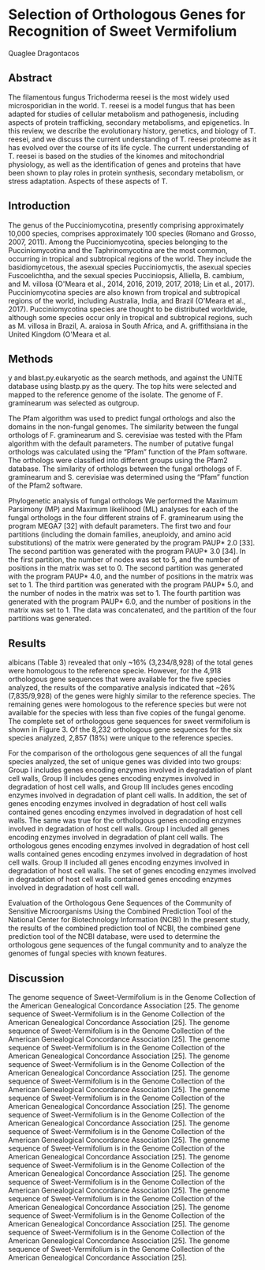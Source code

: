 # Selection of Orthologous Genes for Recognition of Sweet Vermifolium
Quaglee Dragontacos


## Abstract
The filamentous fungus Trichoderma reesei is the most widely used microsporidian in the world. T. reesei is a model fungus that has been adapted for studies of cellular metabolism and pathogenesis, including aspects of protein trafficking, secondary metabolisms, and epigenetics. In this review, we describe the evolutionary history, genetics, and biology of T. reesei, and we discuss the current understanding of T. reesei proteome as it has evolved over the course of its life cycle. The current understanding of T. reesei is based on the studies of the kinomes and mitochondrial physiology, as well as the identification of genes and proteins that have been shown to play roles in protein synthesis, secondary metabolism, or stress adaptation. Aspects of these aspects of T.


## Introduction
The genus of the Pucciniomycotina, presently comprising approximately 10,000 species, comprises approximately 100 species (Romano and Grosso, 2007, 2011). Among the Pucciniomycotina, species belonging to the Pucciniomycotina and the Taphrinomycotina are the most common, occurring in tropical and subtropical regions of the world. They include the basidiomycetous, the asexual species Pucciniomyctis, the asexual species Fuscoelichtha, and the sexual species Pucciniopsis, Alliella, B. cambium, and M. villosa (O'Meara et al., 2014, 2016, 2019, 2017, 2018; Lin et al., 2017). Pucciniomycotina species are also known from tropical and subtropical regions of the world, including Australia, India, and Brazil (O'Meara et al., 2017). Pucciniomycotina species are thought to be distributed worldwide, although some species occur only in tropical and subtropical regions, such as M. villosa in Brazil, A. araiosa in South Africa, and A. griffithsiana in the United Kingdom (O'Meara et al.


## Methods
y and blast.py.eukaryotic as the search methods, and against the UNITE database using blastp.py as the query. The top hits were selected and mapped to the reference genome of the isolate. The genome of F. graminearum was selected as outgroup.

The Pfam algorithm was used to predict fungal orthologs and also the domains in the non-fungal genomes. The similarity between the fungal orthologs of F. graminearum and S. cerevisiae was tested with the Pfam algorithm with the default parameters. The number of putative fungal orthologs was calculated using the “Pfam” function of the Pfam software. The orthologs were classified into different groups using the Pfam2 database. The similarity of orthologs between the fungal orthologs of F. graminearum and S. cerevisiae was determined using the “Pfam” function of the Pfam2 software.

Phylogenetic analysis of fungal orthologs
We performed the Maximum Parsimony (MP) and Maximum likelihood (ML) analyses for each of the fungal orthologs in the four different strains of F. graminearum using the program MEGA7 [32] with default parameters. The first two and four partitions (including the domain families, aneuploidy, and amino acid substitutions) of the matrix were generated by the program PAUP* 2.0 [33]. The second partition was generated with the program PAUP* 3.0 [34]. In the first partition, the number of nodes was set to 5, and the number of positions in the matrix was set to 0. The second partition was generated with the program PAUP* 4.0, and the number of positions in the matrix was set to 1. The third partition was generated with the program PAUP* 5.0, and the number of nodes in the matrix was set to 1. The fourth partition was generated with the program PAUP* 6.0, and the number of positions in the matrix was set to 1. The data was concatenated, and the partition of the four partitions was generated.


## Results
albicans (Table 3) revealed that only ~16% (3,234/8,928) of the total genes were homologous to the reference specie. However, for the 4,918 orthologous gene sequences that were available for the five species analyzed, the results of the comparative analysis indicated that ~26% (7,835/9,928) of the genes were highly similar to the reference species. The remaining genes were homologous to the reference species but were not available for the species with less than five copies of the fungal genome. The complete set of orthologous gene sequences for sweet vermifolium is shown in Figure 3. Of the 8,232 orthologous gene sequences for the six species analyzed, 2,857 (18%) were unique to the reference species.

For the comparison of the orthologous gene sequences of all the fungal species analyzed, the set of unique genes was divided into two groups: Group I includes genes encoding enzymes involved in degradation of plant cell walls, Group II includes genes encoding enzymes involved in degradation of host cell walls, and Group III includes genes encoding enzymes involved in degradation of plant cell walls. In addition, the set of genes encoding enzymes involved in degradation of host cell walls contained genes encoding enzymes involved in degradation of host cell walls. The same was true for the orthologous genes encoding enzymes involved in degradation of host cell walls. Group I included all genes encoding enzymes involved in degradation of plant cell walls. The orthologous genes encoding enzymes involved in degradation of host cell walls contained genes encoding enzymes involved in degradation of host cell walls. Group II included all genes encoding enzymes involved in degradation of host cell walls. The set of genes encoding enzymes involved in degradation of host cell walls contained genes encoding enzymes involved in degradation of host cell wall.

Evaluation of the Orthologous Gene Sequences of the Community of Sensitive Microorganisms Using the Combined Prediction Tool of the National Center for Biotechnology Information (NCBI)
In the present study, the results of the combined prediction tool of NCBI, the combined gene prediction tool of the NCBI database, were used to determine the orthologous gene sequences of the fungal community and to analyze the genomes of fungal species with known features.


## Discussion
The genome sequence of Sweet-Vermifolium is in the Genome Collection of the American Genealogical Concordance Association [25. The genome sequence of Sweet-Vermifolium is in the Genome Collection of the American Genealogical Concordance Association [25]. The genome sequence of Sweet-Vermifolium is in the Genome Collection of the American Genealogical Concordance Association [25]. The genome sequence of Sweet-Vermifolium is in the Genome Collection of the American Genealogical Concordance Association [25]. The genome sequence of Sweet-Vermifolium is in the Genome Collection of the American Genealogical Concordance Association [25]. The genome sequence of Sweet-Vermifolium is in the Genome Collection of the American Genealogical Concordance Association [25]. The genome sequence of Sweet-Vermifolium is in the Genome Collection of the American Genealogical Concordance Association [25]. The genome sequence of Sweet-Vermifolium is in the Genome Collection of the American Genealogical Concordance Association [25]. The genome sequence of Sweet-Vermifolium is in the Genome Collection of the American Genealogical Concordance Association [25]. The genome sequence of Sweet-Vermifolium is in the Genome Collection of the American Genealogical Concordance Association [25]. The genome sequence of Sweet-Vermifolium is in the Genome Collection of the American Genealogical Concordance Association [25]. The genome sequence of Sweet-Vermifolium is in the Genome Collection of the American Genealogical Concordance Association [25]. The genome sequence of Sweet-Vermifolium is in the Genome Collection of the American Genealogical Concordance Association [25]. The genome sequence of Sweet-Vermifolium is in the Genome Collection of the American Genealogical Concordance Association [25]. The genome sequence of Sweet-Vermifolium is in the Genome Collection of the American Genealogical Concordance Association [25]. The genome sequence of Sweet-Vermifolium is in the Genome Collection of the American Genealogical Concordance Association [25].
